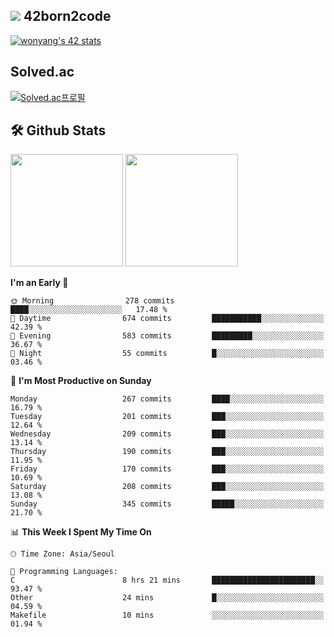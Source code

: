 
## <img src="https://img.shields.io/badge/-000000?style=flat&logo=42&logoColor=white"> 42born2code
[![wonyang's 42 stats](https://badge42.vercel.app/api/v2/cl5nhe5b6007809kydha7ht42/stats?cursusId=21&coalitionId=88)](https://profile.intra.42.fr/users/wonyang)

## Solved.ac
[![Solved.ac프로필](http://mazassumnida.wtf/api/v2/generate_badge?boj=bennyws)](https://solved.ac/bennyws)

## 🛠️ Github Stats
<p>
  <img height="180em" src="https://github-readme-stats-veggie-garden.vercel.app/api?username=gemstoneyang&show_icons=true&include_all_commits=true&bg_color=30,e96443,904e95&title_color=fff&text_color=fff">
  <img height="180em" src="https://github-readme-stats-veggie-garden.vercel.app/api/top-langs/?username=gemstoneyang&layout=compact&bg_color=30,e96443,904e95&title_color=fff&text_color=fff">
</p>

<!--START_SECTION:waka-->
**I'm an Early 🐤** 

```text
🌞 Morning                278 commits         ████░░░░░░░░░░░░░░░░░░░░░   17.48 % 
🌆 Daytime                674 commits         ███████████░░░░░░░░░░░░░░   42.39 % 
🌃 Evening                583 commits         █████████░░░░░░░░░░░░░░░░   36.67 % 
🌙 Night                  55 commits          █░░░░░░░░░░░░░░░░░░░░░░░░   03.46 % 
```
📅 **I'm Most Productive on Sunday** 

```text
Monday                   267 commits         ████░░░░░░░░░░░░░░░░░░░░░   16.79 % 
Tuesday                  201 commits         ███░░░░░░░░░░░░░░░░░░░░░░   12.64 % 
Wednesday                209 commits         ███░░░░░░░░░░░░░░░░░░░░░░   13.14 % 
Thursday                 190 commits         ███░░░░░░░░░░░░░░░░░░░░░░   11.95 % 
Friday                   170 commits         ███░░░░░░░░░░░░░░░░░░░░░░   10.69 % 
Saturday                 208 commits         ███░░░░░░░░░░░░░░░░░░░░░░   13.08 % 
Sunday                   345 commits         █████░░░░░░░░░░░░░░░░░░░░   21.70 % 
```


📊 **This Week I Spent My Time On** 

```text
🕑︎ Time Zone: Asia/Seoul

💬 Programming Languages: 
C                        8 hrs 21 mins       ███████████████████████░░   93.47 % 
Other                    24 mins             █░░░░░░░░░░░░░░░░░░░░░░░░   04.59 % 
Makefile                 10 mins             ░░░░░░░░░░░░░░░░░░░░░░░░░   01.94 % 
```


<!--END_SECTION:waka-->
